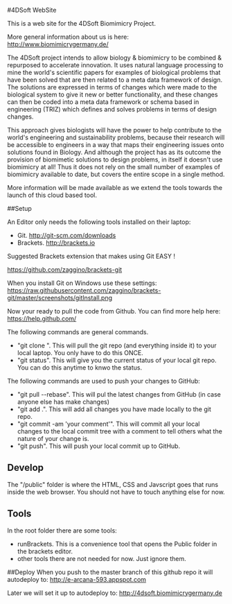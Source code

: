 #4DSoft WebSite

This is a web site for the 4DSoft Biomimicry Project.


More general information about us is here:
http://www.biomimicrygermany.de/


The 4DSoft project intends to allow biology & biomimicry to be combined & repurposed to accelerate innovation.
It uses natural language processing to mine the world's scientific papers for examples of biological problems that have been solved that are then related to a meta data framework of design. The solutions are expressed in terms of changes which were made to the biological system to give it new or better functionality, and these changes can then be coded into a meta data framework or schema based in engineering (TRIZ) which defines and solves problems in terms of design changes.


This approach gives biologists will have the power to help contribute to the world's engineering and sustainability problems, because their research will be accessible to engineers in a way that maps their engineering issues onto solutions found in Biology. And although the project has as its outcome the provision of biomimetic solutions to design problems, in itself it doesn't use biomimicry at all! Thus it does not rely on the small number of examples of biomimicry available to date, but covers the entire scope in a single method. 

More information will be made available as we extend the tools towards the launch of this cloud based tool.

##Setup

An Editor only needs the following tools installed on their laptop:

- Git. http://git-scm.com/downloads
- Brackets. http://brackets.io

Suggested Brackets extension that makes using Git EASY !

https://github.com/zaggino/brackets-git


When you install Git on Windows use these settings:
https://raw.githubusercontent.com/zaggino/brackets-git/master/screenshots/gitInstall.png


Now your ready to pull the code from Github. You can find more help here:
https://help.github.com/

The following commands are general commands.

- "git clone <github repo url>". This will pull the git repo (and everything inside it) to your local laptop. You only have to do this ONCE.
- "git status". This will give you the current status of your local git repo. You can do this anytime to knwo the status.

The following commands are used to push your changes to GitHub:

- "git pull --rebase". This will pul the latest changes from GitHub (in case anyone else has make changes)
- "git add .".  This will add all changes you have made locally to the git repo.
- "git commit -am 'your comment'". This will commit all your local changes to the local commit tree with a comment to tell others what the nature of your change is.
- "git push". This will push your local commit up to GitHub.



## Develop

The "/public" folder is where the HTML, CSS and Javscript goes that runs inside the web browser.
You should not have to touch anything else for now.

## Tools
In the root folder there are some tools:

- runBrackets. This is a convenience tool that opens the Public folder in the brackets editor.
- other tools there are not needed for now. Just ignore them.


##Deploy
When you push to the master branch of this github repo it will autodeploy to:
http://e-arcana-593.appspot.com

Later we will set it up to autodeploy to:
http://4dsoft.biomimicrygermany.de

